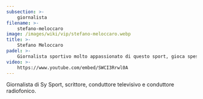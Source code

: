 ```yaml
---
subsection: >-
    giornalista
filename: >-
    stefano-meloccaro
image: /images/wiki/vip/stefano-meloccaro.webp
title: >-
    Stefano Meloccaro
padel: >-
    Giornalista sportivo molto appassionato di questo sport, gioca spesso con amici e colleghi in diversi circoli di Roma. Ha una forte passione per il tennis ed è anche da questo che deve essere nata la sua passione per il padel.
video: >-
    https://www.youtube.com/embed/SWCI3Rrwl0A
---
```

Giornalista di Sy Sport, scrittore, conduttore televisivo e conduttore radiofonico.
